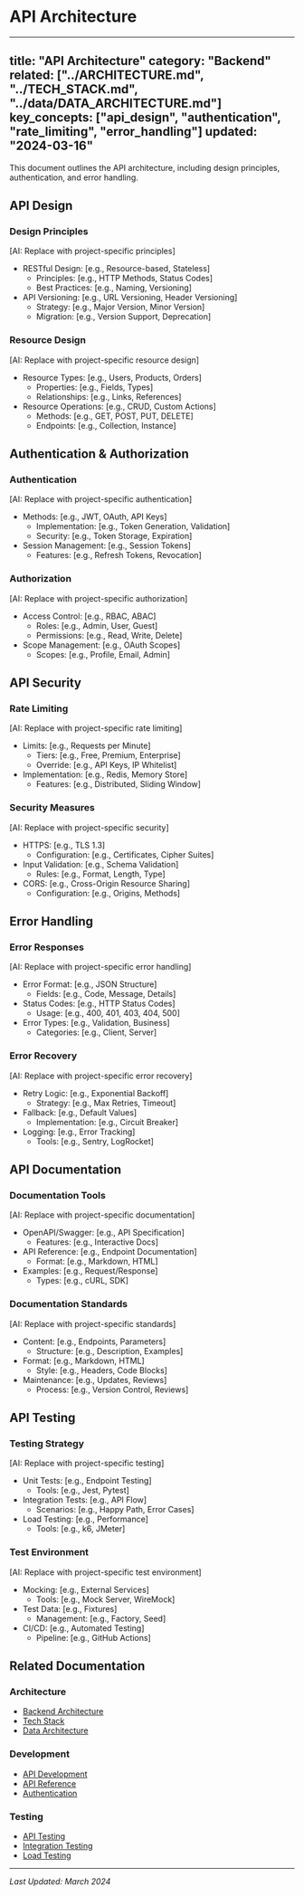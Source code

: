 # API Architecture

---
title: "API Architecture"
category: "Backend"
related: ["../ARCHITECTURE.md", "../TECH_STACK.md", "../data/DATA_ARCHITECTURE.md"]
key_concepts: ["api_design", "authentication", "rate_limiting", "error_handling"]
updated: "2024-03-16"
---

This document outlines the API architecture, including design principles, authentication, and error handling.

## API Design

### Design Principles
[AI: Replace with project-specific principles]
- RESTful Design: [e.g., Resource-based, Stateless]
  - Principles: [e.g., HTTP Methods, Status Codes]
  - Best Practices: [e.g., Naming, Versioning]
- API Versioning: [e.g., URL Versioning, Header Versioning]
  - Strategy: [e.g., Major Version, Minor Version]
  - Migration: [e.g., Version Support, Deprecation]

### Resource Design
[AI: Replace with project-specific resource design]
- Resource Types: [e.g., Users, Products, Orders]
  - Properties: [e.g., Fields, Types]
  - Relationships: [e.g., Links, References]
- Resource Operations: [e.g., CRUD, Custom Actions]
  - Methods: [e.g., GET, POST, PUT, DELETE]
  - Endpoints: [e.g., Collection, Instance]

## Authentication & Authorization

### Authentication
[AI: Replace with project-specific authentication]
- Methods: [e.g., JWT, OAuth, API Keys]
  - Implementation: [e.g., Token Generation, Validation]
  - Security: [e.g., Token Storage, Expiration]
- Session Management: [e.g., Session Tokens]
  - Features: [e.g., Refresh Tokens, Revocation]

### Authorization
[AI: Replace with project-specific authorization]
- Access Control: [e.g., RBAC, ABAC]
  - Roles: [e.g., Admin, User, Guest]
  - Permissions: [e.g., Read, Write, Delete]
- Scope Management: [e.g., OAuth Scopes]
  - Scopes: [e.g., Profile, Email, Admin]

## API Security

### Rate Limiting
[AI: Replace with project-specific rate limiting]
- Limits: [e.g., Requests per Minute]
  - Tiers: [e.g., Free, Premium, Enterprise]
  - Override: [e.g., API Keys, IP Whitelist]
- Implementation: [e.g., Redis, Memory Store]
  - Features: [e.g., Distributed, Sliding Window]

### Security Measures
[AI: Replace with project-specific security]
- HTTPS: [e.g., TLS 1.3]
  - Configuration: [e.g., Certificates, Cipher Suites]
- Input Validation: [e.g., Schema Validation]
  - Rules: [e.g., Format, Length, Type]
- CORS: [e.g., Cross-Origin Resource Sharing]
  - Configuration: [e.g., Origins, Methods]

## Error Handling

### Error Responses
[AI: Replace with project-specific error handling]
- Error Format: [e.g., JSON Structure]
  - Fields: [e.g., Code, Message, Details]
- Status Codes: [e.g., HTTP Status Codes]
  - Usage: [e.g., 400, 401, 403, 404, 500]
- Error Types: [e.g., Validation, Business]
  - Categories: [e.g., Client, Server]

### Error Recovery
[AI: Replace with project-specific error recovery]
- Retry Logic: [e.g., Exponential Backoff]
  - Strategy: [e.g., Max Retries, Timeout]
- Fallback: [e.g., Default Values]
  - Implementation: [e.g., Circuit Breaker]
- Logging: [e.g., Error Tracking]
  - Tools: [e.g., Sentry, LogRocket]

## API Documentation

### Documentation Tools
[AI: Replace with project-specific documentation]
- OpenAPI/Swagger: [e.g., API Specification]
  - Features: [e.g., Interactive Docs]
- API Reference: [e.g., Endpoint Documentation]
  - Format: [e.g., Markdown, HTML]
- Examples: [e.g., Request/Response]
  - Types: [e.g., cURL, SDK]

### Documentation Standards
[AI: Replace with project-specific standards]
- Content: [e.g., Endpoints, Parameters]
  - Structure: [e.g., Description, Examples]
- Format: [e.g., Markdown, HTML]
  - Style: [e.g., Headers, Code Blocks]
- Maintenance: [e.g., Updates, Reviews]
  - Process: [e.g., Version Control, Reviews]

## API Testing

### Testing Strategy
[AI: Replace with project-specific testing]
- Unit Tests: [e.g., Endpoint Testing]
  - Tools: [e.g., Jest, Pytest]
- Integration Tests: [e.g., API Flow]
  - Scenarios: [e.g., Happy Path, Error Cases]
- Load Testing: [e.g., Performance]
  - Tools: [e.g., k6, JMeter]

### Test Environment
[AI: Replace with project-specific test environment]
- Mocking: [e.g., External Services]
  - Tools: [e.g., Mock Server, WireMock]
- Test Data: [e.g., Fixtures]
  - Management: [e.g., Factory, Seed]
- CI/CD: [e.g., Automated Testing]
  - Pipeline: [e.g., GitHub Actions]

## Related Documentation

### Architecture
- [Backend Architecture](../ARCHITECTURE.md)
- [Tech Stack](../TECH_STACK.md)
- [Data Architecture](../data/DATA_ARCHITECTURE.md)

### Development
- [API Development](DEVELOPMENT.md)
- [API Reference](API_REFERENCE.md)
- [Authentication](AUTHENTICATION.md)

### Testing
- [API Testing](../testing/backend/API_TESTING.md)
- [Integration Testing](../testing/backend/INTEGRATION_TESTING.md)
- [Load Testing](../testing/specialized/LOAD_TESTING.md)

---

*Last Updated: March 2024* 